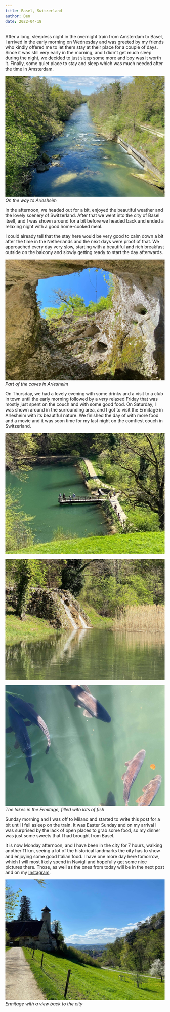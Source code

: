 ```yaml
---
title: Basel, Switzerland
author: Ben
date: 2022-04-18
---
```


After a long, sleepless night in the overnight train from Amsterdam to Basel, I arrived in the early morning on Wednesday and was greeted by my friends who kindly offered me to let them stay at their place for a couple of days. Since it was still very early in the morning, and I didn't get much sleep during the night, we decided to just sleep some more and boy was it worth it. Finally, some quiet place to stay and sleep which was much needed after the time in Amsterdam. 

![On the way to Arlesheim](../images/way-to-arlesheim.jpg)
*On the way to Arlesheim*

In the afternoon, we headed out for a bit, enjoyed the beautiful weather and the lovely scenery of Switzerland. After that we went into the city of Basel itself, and I was shown around for a bit before we headed back and ended a relaxing night with a good home-cooked meal.

I could already tell that the stay here would be very good to calm down a bit after the time in the Netherlands and the next days were proof of that. We approached every day very slow, starting with a beautiful and rich breakfast outside on the balcony and slowly getting ready to start the day afterwards.

![Part of the caves in Arlesheim](../images/arlesheim-ermitage.jpg)
*Part of the caves in Arlesheim*

On Thursday, we had a lovely evening with some drinks and a visit to a club in town until the early morning followed by a *very* relaxed Friday that was mostly just spent on the couch and with some good food. On Saturday, I was shown around in the surrounding area, and I got to visit the Ermitage in Arlesheim with its beautiful nature. We finished the day of with more food and a movie and it was soon time for my last night on the comfiest couch in Switzerland.

![One of the lakes in Arlesheim](../images/arlesheim-ermitage-lake.jpg)

![One of the lakes in Arlesheim](../images/arlesheim-ermitage-waterfall.jpg)

![And a lot of big fish](../images/arlesheim-fish.jpg)
*The lakes in the Ermitage, filled with lots of fish*

Sunday morning and I was off to Milano and started to write this post for a bit until I fell asleep on the train. It was Easter Sunday and on my arrival I was surprised by the lack of open places to grab some food, so my dinner was just some sweets that I had brought from Basel.

It is now Monday afternoon, and I have been in the city for 7 hours, walking another 11 km, seeing a lot of the historical landmarks the city has to show and enjoying some good Italian food. I have one more day here tomorrow, which I will most likely spend in Navigli and hopefully get some nice pictures there. Those, as well as the ones from today will be in the next post and on my [Instagram](https://www.instagram.com/bengaminho/).

![Arlesheim-with-a-view](../images/arlesheim-with-a-view.jpg)
*Ermitage with a view back to the city*